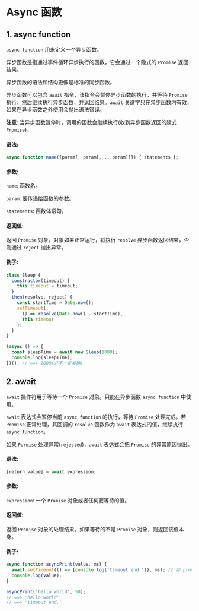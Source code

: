 # Async 函数

## 1. async function
`async function` 用来定义一个异步函数。

异步函数是指通过事件循环异步执行的函数，它会通过一个隐式的 `Promise` 返回结果。

异步函数的语法和结构更像是标准的同步函数。

异步函数可以包含 `await` 指令，该指令会暂停异步函数的执行，并等待 `Promise` 执行，然后继续执行异步函数，并返回结果。`await` 关键字只在异步函数内有效，如果在异步函数之外使用会抛出语法错误。

**注意**: 当异步函数暂停时，调用的函数会继续执行(收到异步函数返回的隐式 `Promise`)。

#### 语法:
```js
async function name([param[, param[, ...param]]]) { statements };
```

#### 参数:
`name`: 
函数名。

`param`: 
要传递给函数的参数。

`statements`: 
函数体语句。

#### 返回值:
返回 `Promise` 对象，对象如果正常运行，将执行 `resolve` 异步函数返回结果，否则通过 `reject` 抛出异常。

#### 例子:
```js
class Sleep {
  constructor(timeout) {
    this.timeout = timeout;
  }
  then(resolve, reject) {
    const startTime = Date.now();
    setTimeout(
      () => resolve(Date.now() - startTime),
      this.timeout
    );
  }
}

(async () => {
  const sleepTime = await new Sleep(1000);
  console.log(sleepTime);
})(); // ==> 1000(并不一定准确)
```

## 2. await
`await` 操作符用于等待一个 `Promise` 对象。只能在异步函数 `async function` 中使用。

`await` 表达式会暂停当前 `async function` 的执行，等待 `Promise` 处理完成。若 `Promise` 正常处理，其回调的 `resolve` 函数作为 `await` 表达式的值，继续执行 `async function`。

如果 `Pormise` 处理异常(`rejected`)，`await` 表达式会把 `Promise` 的异常原因抛出。

#### 语法:
```js
[return_value] = await expression;
```

#### 参数:
`expression`: 
一个 `Promise` 对象或者任何要等待的值。

#### 返回值:
返回 `Promise` 对象的处理结果。如果等待的不是 `Promise` 对象，则返回该值本身。

#### 例子:
```js
async function asyncPrint(value, ms) {
  await setTimeout(() => {console.log('timeout end.')}, ms); // 非 promise 对象
  console.log(value);
}

asyncPrint('hello world', 50);
// ==> 'hello world'
// ==> 'timeout end.'
```